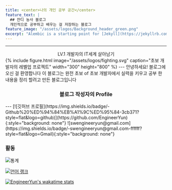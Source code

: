 ```yaml
---
title: <center>나의 개인 공부 공간</center>  
feature_text: |
  ## 잔디 농사 블로그
  개인적으로 공부하고 배우는 걸 저장하는 블로그
feature_image: "/assets/logos/Background_header_green.png"
excerpt: "Alembic is a starting point for [Jekyll](https://jekyllrb.com/) projects. Rather than starting from scratch, this boilerplate is designed to get the ball rolling immediately. Install it, configure it, tweak it, push it."
---
```

---
<center>LV.1 개발자의 IT세계 살아남기</center>  
{% include figure.html image="/assets/logos/fighting.svg" caption="초보 개발자의 레벨업 프로젝트"  width="300" height="800" %}
---
안녕하세요! 블로그에 오신 걸 환영합니다 이 블로그는 완전 초보 of 초보 개발자에서 실력을 키우고 공부 한 내용을 정리 할려고 만든 블로그입니다   

<center><h3>블로그 작성자의 Profile</h3></center>
---
[![깃허브 프로필](https://img.shields.io/badge/-Github%20%ED%94%84%EB%A1%9C%ED%95%84-3cb371?style=flat&logo=github)](https://github.com/EngineerYun){:style="background: none"}
![swengineeryun@gmail.com](https://img.shields.io/badge/-swengineeryun@gmail.com-ffffff?style=flat&logo=Gmail){:style="background: none"}

### 활동

![통계](https://github-readme-stats.vercel.app/api?username=EngineerYun&hide=stars,prs,issues&count_private=true&theme=dark)

[![언어 랭크](https://github-readme-stats.vercel.app/api/top-langs/?username=EngineerYun&layout=compact&langs_count=10)](https://github.com/anuraghazra/github-readme-stats)  

[![EngineerYun's wakatime stats](https://github-readme-stats.vercel.app/api/wakatime?username=EngineerYun)](https://github.com/anuraghazra/github-readme-stats)
